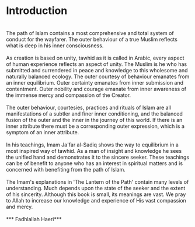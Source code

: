 Introduction
============

   
 The path of Islam contains a most comprehensive and total system of
conduct for the wayfarer. The outer behaviour of a true Muslim reflects
what is deep in his inner consciousness.  
    
 As creation is based on unity, tawhid as it is called in Arabic, every
aspect of human experience reflects an aspect of unity. The Muslim is he
who has submitted and surrendered in peace and knowledge to this
wholesome and naturally balanced ecology. The outer courtesy of
behaviour emanates from an inner equilibrium. Outer certainty emanates
from inner submission and contentment. Outer nobility and courage
emanate from inner awareness of the immense mercy and compassion of the
Creator.  
    
 The outer behaviour, courtesies, practices and rituals of Islam are all
manifestations of a subtler and finer inner conditioning, and the
balanced fusion of the outer and the inner in the journey of this world.
If there is an inner attribute there must be a corresponding outer
expression, which is a symptom of an inner attribute.  
    
 In his teachings, Imam Ja'far al-Sadiq shows the way to equilibrium in
a most inspired way of tawhid. As a man of insight and knowledge he sees
the unified hand and demonstrates it to the sincere seeker. These
teachings can be of benefit to anyone who has an interest in spiritual
matters and is concerned with benefiting from the path of Islam.  
    
 The Imam's explanations in 'The Lantern of the Path' contain many
levels of understanding. Much depends upon the state of the seeker and
the extent of his sincerity. Although this book is small, its meanings
are vast. We pray to Allah to increase our knowledge and experience of
His vast compassion and mercy.  
    
*** Fadhlallah Haeri***  
  


